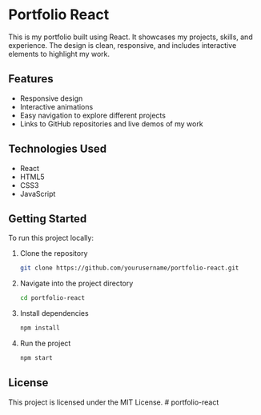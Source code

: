 # Portfolio React

This is my portfolio built using React. It showcases my projects, skills, and experience. The design is clean, responsive, and includes interactive elements to highlight my work.

## Features
- Responsive design
- Interactive animations
- Easy navigation to explore different projects
- Links to GitHub repositories and live demos of my work

## Technologies Used
- React
- HTML5
- CSS3
- JavaScript

## Getting Started

To run this project locally:

1. Clone the repository
    ```bash
    git clone https://github.com/yourusername/portfolio-react.git
    ```

2. Navigate into the project directory
    ```bash
    cd portfolio-react
    ```

3. Install dependencies
    ```bash
    npm install
    ```

4. Run the project
    ```bash
    npm start
    ```

## License

This project is licensed under the MIT License.
#   p o r t f o l i o - r e a c t  
 